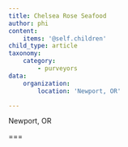 ```yaml
---
title: Chelsea Rose Seafood
author: phi
content:
    items: '@self.children'
child_type: article
taxonomy:
    category:
        - purveyors
data:
    organization:
        location: 'Newport, OR'

---
```


<span class="loc">Newport, OR</span>

===



